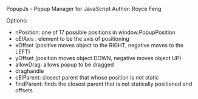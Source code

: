 PopupJs - Popup Manager for JavaScript
Author: Royce Feng

Options:

 - nPosition: one of 17 possible positions in window.PopupPosition
 - oElAxis  : element to be the axis of positioning
 - xOffset (positive moves object to the RIGHT, negative moves to the LEFT)
 - yOffset (position moves object DOWN, negative moves object UP)
 - allowDrag: allows popup to be dragged
 - draghandle
 - oElParent: closest parent that whose position is not static
 - findParent: finds the closest parent that is not statically positioned and offsets